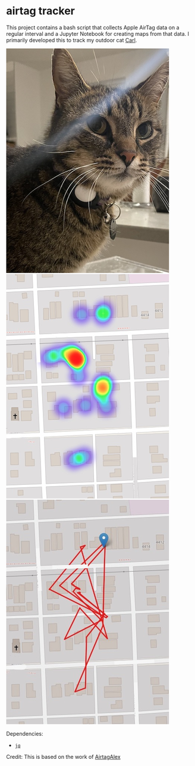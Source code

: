 # airtag tracker

This project contains a bash script that collects Apple AirTag data on a regular interval and a Jupyter Notebook for creating maps from that data. I primarily developed this to track my outdoor cat [Carl](https://www.instagram.com/carl37209/).

![carl](images/carl.jpg)
![heatmap](images/heatmap.jpg) ![tracemap](images/tracemap.jpg)

Dependencies:
- [`jq`](https://formulae.brew.sh/formula/jq)

Credit:
This is based on the work of [AirtagAlex](https://github.com/icepick3000/AirtagAlex)



